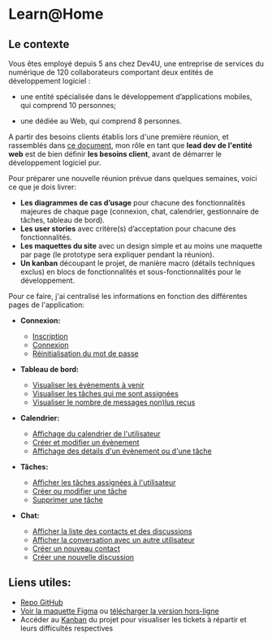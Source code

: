 # Learn@Home

## Le contexte


Vous êtes employé depuis 5 ans chez Dev4U, une entreprise de services du numérique de 120 collaborateurs comportant deux entités de développement logiciel : 

  - une entité spécialisée dans le développement d’applications mobiles, qui comprend 10 personnes;
  
  - une dédiée au Web, qui comprend 8 personnes.


A partir des besoins clients établis lors d'une première réunion, et rassemblés dans [ce document](
https://github.com/daddyjanno/LearnAtHome/blob/main/documentation/Notes%2B-%2BR%C3%A9union%2BLearn%40Home.pdf), mon rôle en tant que **lead dev de l'entité web** est de bien définir **les besoins client**, avant de démarrer le développement logiciel pur.

Pour préparer une nouvelle réunion prévue dans quelques semaines, voici ce que je dois livrer:

  - **Les diagrammes de cas d’usage** pour chacune des fonctionnalités majeures de chaque page (connexion, chat, calendrier, gestionnaire de tâches, tableau de bord).
  - **Les user stories** avec critère(s) d’acceptation pour chacune des fonctionnalités.
  - **Les maquettes du site** avec un design simple et au moins une maquette par page (le prototype sera expliquer pendant la réunion).
  - **Un kanban** découpant le projet, de manière macro (détails techniques exclus) en blocs de fonctionnalités et sous-fonctionnalités pour le développement.


Pour ce faire, j'ai centralisé les informations en fonction des différentes pages de l'application:

- **Connexion:**
  - [Inscription](https://github.com/daddyjanno/LearnAtHome/wiki/Page-de-connexion-%E2%80%90-Inscription)
  - [Connexion](https://github.com/daddyjanno/LearnAtHome/wiki/Page-de-connexion-%E2%80%90-Connexion)
  - [Réinitialisation du mot de passe](https://github.com/daddyjanno/LearnAtHome/wiki/Page-de-connexion-%E2%80%90-Formulaire-de-r%C3%A9cup%C3%A9ration-de-mot-de-passe)

- **Tableau de bord:**
  - [Visualiser les évènements à venir](https://github.com/daddyjanno/LearnAtHome/wiki/Dashboard-%E2%80%90-Affichage-des-prochains-%C3%A9v%C3%A8nements)
  - [Visualiser les tâches qui me sont assignées](https://github.com/daddyjanno/LearnAtHome/wiki/Dashboard-%E2%80%90-Affichage-des-t%C3%A2ches-%C3%A0-venir)
  - [Visualiser le nombre de messages non)lus reçus](https://github.com/daddyjanno/LearnAtHome/wiki/Dashboard-%E2%80%90-Afficher-le-nombre-de-messages-non%E2%80%90lus)

- **Calendrier:**
  - [Affichage du calendrier de l'utilisateur](https://github.com/daddyjanno/LearnAtHome/wiki/Calendrier-%E2%80%90-Affichage-du-calendrier-et-des-%C3%A9v%C3%A8nements-et-t%C3%A2ches-de-l%E2%80%99utilisateur)
  - [Créer et modifier un évènement](https://github.com/daddyjanno/LearnAtHome/wiki/Calendrier-%E2%80%90-Formulaire-de-cr%C3%A9ation-et-modification-d%E2%80%99%C3%A9v%C3%A8nement)
  - [Affichage des détails d'un évènement ou d'une tâche](https://github.com/daddyjanno/LearnAtHome/wiki/Calendrier-%E2%80%90-Affichage-des-d%C3%A9tails-de-l%E2%80%99%C3%A9v%C3%A8nement-ou-t%C3%A2che)
 
- **Tâches:**
  - [Afficher les tâches assignées à l'utilisateur](https://github.com/daddyjanno/LearnAtHome/wiki/T%C3%A2ches-%E2%80%90-Affichage-des-t%C3%A2ches-utilisateur)
  - [Créer ou modifier une tâche](https://github.com/daddyjanno/LearnAtHome/wiki/T%C3%A2ches-%E2%80%90-Formulaire-de-cr%C3%A9ation-et-modification-de-t%C3%A2ches)
  - [Supprimer une tâche](https://github.com/daddyjanno/LearnAtHome/wiki/T%C3%A2ches-%E2%80%90-Suppression-de-t%C3%A2che)
 
- **Chat:**
  - [Afficher la liste des contacts et des discussions](https://github.com/daddyjanno/LearnAtHome/wiki/Chat-%E2%80%90-Affichage-des-discussions-et-des-contacts)
  - [Afficher la conversation avec un autre utilisateur](https://github.com/daddyjanno/LearnAtHome/wiki/Chat-%E2%80%90-Affichage-de-la-conversation-et-du-profil-de-l%E2%80%99interlocuteur)
  - [Créer un nouveau contact](https://github.com/daddyjanno/LearnAtHome/wiki/Chat-%E2%80%90-Formulaire-de-cr%C3%A9ation-de-contact)
  - [Créer une nouvelle discussion](https://github.com/daddyjanno/LearnAtHome/wiki/Chat-%E2%80%90-Formulaire-de-nouvelle-discussion)


## Liens utiles:  

  - [Repo GitHub](https://github.com/daddyjanno/LearnAtHome)
  - [Voir la maquette Figma](https://www.figma.com/file/vzsf5rgUdcwQ9yQd451LEF/Learn%40home?type=design&node-id=0%3A1&mode=design&t=OEb1ihmWyJ6P3URc-1) ou [télécharger la version hors-ligne](https://github.com/daddyjanno/LearnAtHome/blob/main/Maquettes/Learn%40home.fig)
  - Accéder au [Kanban](https://www.notion.so/Dev4U-projet-Learn-Home-5d01bd3b3bdc40a5993172394541b991) du projet pour visualiser les tickets à répartir et leurs difficultés respectives


